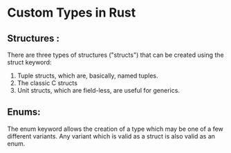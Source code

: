 # Custom Types in Rust

## Structures :

There are three types of structures ("structs") that can be created using the struct keyword:

1. Tuple structs, which are, basically, named tuples.
2. The classic C structs
3. Unit structs, which are field-less, are useful for generics.


## Enums:

The enum keyword allows the creation of a type which may be one of a few different variants. Any variant which is valid as a struct is also valid as an enum.